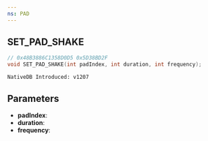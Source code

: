 ```yaml
---
ns: PAD
---
```

## SET_PAD_SHAKE

```c
// 0x48B3886C1358D0D5 0x5D38BD2F
void SET_PAD_SHAKE(int padIndex, int duration, int frequency);
```

```
NativeDB Introduced: v1207
```

## Parameters
* **padIndex**:
* **duration**:
* **frequency**:
